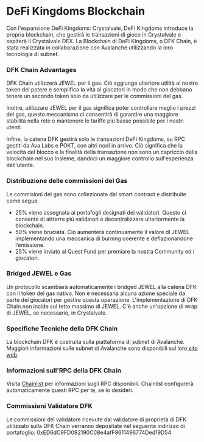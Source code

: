 # DeFi Kingdoms Blockchain

Con l'espansione DeFi Kingdoms: Crystalvale, DeFi Kingdoms introduce la propria blockchain, che gestirà le transazioni di gioco in Crystalvale e ospiterà il Crystalvale DEX. La Blockchain di DeFi Kingdoms, o DFK Chain, è stata realizzata in collaborazione con Avalanche utilizzando la loro tecnologia di subnet.

### DFK Chain Advantages

DFK Chain utilizzerà JEWEL per il gas. Ciò aggiunge ulteriore utilità al nostro token del potere e semplifica la vita ai giocatori in modo che non debbano tenere un secondo token  solo da utilizzare per le commissioni del gas.&#x20;

Inoltre, utilizzare JEWEL per il gas significa poter controllare meglio i prezzi del gas, questo meccanismo ci consentirà di garantire una maggiore stabilità nella rete e mantenere le tariffe più basse possibile per i nostri utenti.&#x20;

Infine, la catena DFK gestirà solo le transazioni DeFi Kingdoms, su RPC gestiti da Ava Labs e POKT, con altri nodi in arrivo. Ciò significa che la velocità del blocco e la finalità della transazione non sono un capriccio della blockchain nel suo insieme, dandoci un maggiore controllo sull'esperienza dell'utente.

### Distribuzione delle commissioni del Gas

Le commisioni del gas sono collezionate dai smart contract e distribuite come segue:

* 25% viene assegnata ai portafogli designati dei validatori. Questo ci consente di attrarre più validatori e decentralizzare ulteriormente la blockchain.
* 50% viene bruciata. Ciò aumenterà continuamente il valore di JEWEL implementando una meccanica di burning coerente e deflazionandone l’emissione.
* 25% viene inviato al Quest Fund per premiare la nostra Community ed i giocatori.

### Bridged JEWEL e Gas

Un protocollo scambiarà automaticamente i bridged JEWEL alla catena DFK con il token del gas nativo. Non è necessaria alcuna azione speciale da parte dei giocatori per gestire questa operazione. L'implementazione di DFK Chain non incide sul tetto massimo di JEWEL. C'è anche un'opzione di wrap di JEWEL, se necessario, in Crystalvale.

### Specifiche Tecniche della DFK Chain

La blockchain DFK è costruita sulla piattaforma di subnet di Avalanche. Maggiori informazioni sulle subnet di Avalanche sono disponibili sul loro[ sito web](https://docs.avax.network/build/tutorials/platform/subnets/).

### Informazioni sull'RPC della DFK Chain

Visita [Chainlist](https://chainlist.org/?search=dfk) per informazioni sugli RPC disponibili. Chainlist configurerà automaticamente questi RPC per te, se lo desideri.

### Commissioni Validatore DFK

Le commissioni del validatore ricevute dal validatore di proprietà di DFK utilizzato sulla DFK Chain verranno depositate nel seguente indirizzo di portafoglio: 0xED6dC9FD092190C08e4afF8611496774Ded19D54

